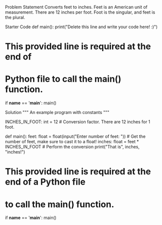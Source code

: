 Problem Statement
Converts feet to inches. Feet is an American unit of measurement. There are 12 inches per foot. Foot is the singular, and feet is the plural.

Starter Code
def main():
    print("Delete this line and write your code here! :)")


# This provided line is required at the end of
# Python file to call the main() function.
if __name__ == '__main__':
    main()


    
Solution
"""
An example program with constants
"""

INCHES_IN_FOOT: int = 12  # Conversion factor. There are 12 inches for 1 foot.

def main():
    feet: float = float(input("Enter number of feet: "))  # Get the number of feet, make sure to cast it to a float!
    inches: float = feet * INCHES_IN_FOOT  # Perform the conversion
    print("That is", inches, "inches!")
    
    
# This provided line is required at the end of a Python file
# to call the main() function.
if __name__ == '__main__':
    main()